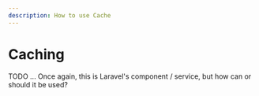 ```yaml
---
description: How to use Cache
---
```


# Caching

TODO ... Once again, this is Laravel's component / service, but how can or should it be used?
